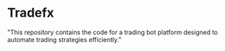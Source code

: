 # Tradefx
"This repository contains the code for a trading bot platform designed to automate trading strategies efficiently."

